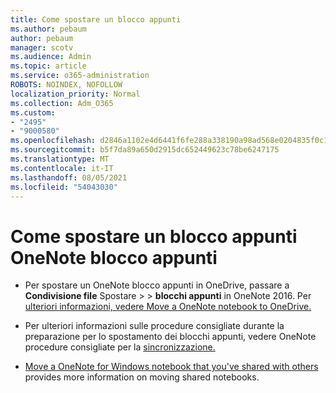 ```yaml
---
title: Come spostare un blocco appunti
ms.author: pebaum
author: pebaum
manager: scotv
ms.audience: Admin
ms.topic: article
ms.service: o365-administration
ROBOTS: NOINDEX, NOFOLLOW
localization_priority: Normal
ms.collection: Adm_O365
ms.custom:
- "2495"
- "9000580"
ms.openlocfilehash: d2846a1102e4d6441f6fe288a338190a98ad568e0204835f0c1e1f4ea634cf56
ms.sourcegitcommit: b5f7da89a650d2915dc652449623c78be6247175
ms.translationtype: MT
ms.contentlocale: it-IT
ms.lasthandoff: 08/05/2021
ms.locfileid: "54043030"
---
```

# <a name="how-to-move-a-onenote-notebook"></a>Come spostare un blocco appunti OneNote blocco appunti

* Per spostare un OneNote blocco appunti in OneDrive, passare a **Condivisione file** Spostare  >    >  **blocchi appunti** in OneNote 2016. Per [ulteriori informazioni, vedere Move a OneNote notebook to OneDrive.](https://support.office.com/article/Move-a-OneNote-notebook-to-OneDrive-0af0a141-0bdf-49ab-9e50-45dbcca44082)

* Per ulteriori informazioni sulle procedure consigliate durante la preparazione per lo spostamento dei blocchi appunti, vedere OneNote procedure consigliate per la [sincronizzazione.](https://support.microsoft.com/help/2819334/onenote-syncing-best-practices)

* [Move a OneNote for Windows notebook that you've shared with others](https://support.office.com/article/Move-a-OneNote-for-Windows-notebook-that-you-ve-shared-with-others-56c7659e-1850-49a6-8874-e2db6b440cd4) provides more information on moving shared notebooks.
